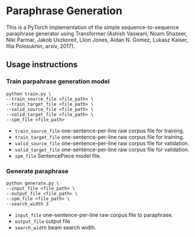 # Paraphrase Generation
This is a PyTorch implementation of the simple sequence-to-sequence  paraphrase generator using Transformer (Ashish Vaswani, Noam Shazeer, Niki Parmar, Jakob Uszkoreit, Llion Jones, Aidan N. Gomez, Lukasz Kaiser, Illia Polosukhin, arxiv, 2017).

## Usage instructions
### Train parpahrase generation model
```
python train.py \
--train_source_file <file_path> \
--train_target_file <file_path> \
--valid_source_file <file_path> \
--valid_target_file <file_path> \
--spm_file <file_path>
```
- ```train_source_file``` one-sentence-per-line raw corpus file for training.
- ```train_target_file``` one-sentence-per-line raw corpus file for training.
- ```valid_source_file``` one-sentence-per-line raw corpus file for validation.
- ```valid_target_file``` one-sentence-per-line raw corpus file for validation.
- ```spm_file``` SentencePiece model file.

### Generate paraphrase
```
python generate.py \
--input_file <file_path> \
--output_file <file_path> \
--spm_file <file_path> \
--search_width 3
```

- ```input_file``` one-sentence-per-line raw corpus file to paraphrase. 
- ```output_file``` output file
- ```search_width``` beam search width.